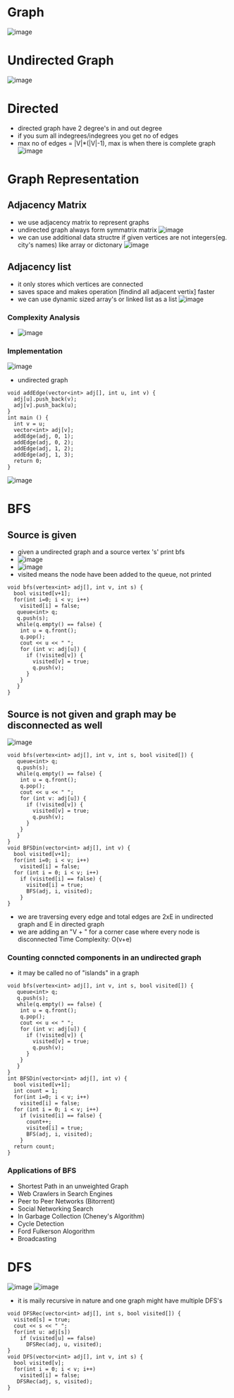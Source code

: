 # Graph
![image](https://user-images.githubusercontent.com/69719072/169045813-64c2932d-c84b-4727-99c0-82ece458a502.png)

# Undirected Graph
![image](https://user-images.githubusercontent.com/69719072/169046602-0dda5c1c-1cd1-4f56-9312-20453db81cbd.png)
# Directed
- directed graph have 2 degree's in and out degree
- if you sum all indegrees/indegrees you get no of edges
- max no of edges = |V|\*(|V|-1), max is when there is complete graph
![image](https://user-images.githubusercontent.com/69719072/169046721-121b83ef-2479-4053-814c-6f8a48fa9496.png)

# Graph Representation
## Adjacency Matrix
- we use adjacency matrix to represent graphs
- undirected graph always form symmatrix matrix
![image](https://user-images.githubusercontent.com/69719072/169057720-12041da1-f3cc-44fd-a0d8-cad7c3e85d3c.png)
- we can use additional data structre if given vertices are not integers(eg. city's names) like array or dictonary
![image](https://user-images.githubusercontent.com/69719072/169058753-cfac7fbf-76c1-4388-8ce0-f75a0a8660af.png)
## Adjacency list
- it only stores which vertices are connected
- saves space and makes operation [findind all adjacent vertix] faster
- we can use dynamic sized array's or linked list as a list
![image](https://user-images.githubusercontent.com/69719072/169060145-b90c539e-aa13-4d5b-9bc4-e0d520fb7d0e.png)
### Complexity Analysis
- ![image](https://user-images.githubusercontent.com/69719072/169061965-228a11b2-cb90-41f4-a057-1a8fd3898671.png)
### Implementation 
![image](https://user-images.githubusercontent.com/69719072/169511496-bc00b28d-c877-4644-95a0-17c28b261af3.png)
- undirected graph

```
void addEdge(vector<int> adj[], int u, int v) {
  adj[u].push_back(v);
  adj[v].push_back(u);
}
int main () {
  int v = u;
  vector<int> adj[v];
  addEdge(adj, 0, 1);
  addEdge(adj, 0, 2);
  addEdge(adj, 1, 2);
  addEdge(adj, 1, 3);
  return 0;
}
```
![image](https://user-images.githubusercontent.com/69719072/169512465-beb1e1d6-a76d-423a-bdaa-bf158decf49b.png)
# BFS
## Source is given
- given a undirected graph and a source vertex 's' print bfs
- ![image](https://user-images.githubusercontent.com/69719072/169513126-e3df8f77-d2b3-4848-bcdd-814962022068.png)
- ![image](https://user-images.githubusercontent.com/69719072/169513252-cfe98c45-8959-402c-a2d0-a591d0951b75.png)
- visited means the node have been added to the queue, not printed
```
void bfs(vertex<int> adj[], int v, int s) {
  bool visited[v+1];
  for(int i=0; i < v; i++)
    visited[i] = false;
   queue<int> q;
   q.push(s); 
   while(q.empty() == false) {
    int u = q.front();
    q.pop();
    cout << u << " ";
    for (int v: adj[u]) {
      if (!visited[v]) {
        visited[v] = true;
        q.push(v);
      }
    }
   }
}
```
## Source is not given and graph may be disconnected as well
![image](https://user-images.githubusercontent.com/69719072/169516335-f2ba4fbd-5c32-4ed5-8405-99458f87e2bc.png)
```
void bfs(vertex<int> adj[], int v, int s, bool visited[]) {
   queue<int> q;
   q.push(s); 
   while(q.empty() == false) {
    int u = q.front();
    q.pop();
    cout << u << " ";
    for (int v: adj[u]) {
      if (!visited[v]) {
        visited[v] = true;
        q.push(v);
      }
    }
   }
}
void BFSDin(vector<int> adj[], int v) {
  bool visited[v+1];
  for(int i=0; i < v; i++)
    visited[i] = false;
  for (int i = 0; i < v; i++)
    if (visited[i] == false) {
      visited[i] = true;
      BFS(adj, i, visited);
    }
}
```
- we are traversing every edge and total edges are 2xE in undirected graph and E in directed graph
- we are adding an "V + " for a corner case where every node is disconnected
Time Complexity: O(v+e)
### Counting conncted components in an undirected graph
- it may be called no of "islands" in a graph
```
void bfs(vertex<int> adj[], int v, int s, bool visited[]) {
   queue<int> q;
   q.push(s); 
   while(q.empty() == false) {
    int u = q.front();
    q.pop();
    cout << u << " ";
    for (int v: adj[u]) {
      if (!visited[v]) {
        visited[v] = true;
        q.push(v);
      }
    }
   }
}
int BFSDin(vector<int> adj[], int v) {
  bool visited[v+1];
  int count = 1;
  for(int i=0; i < v; i++)
    visited[i] = false;
  for (int i = 0; i < v; i++)
    if (visited[i] == false) {
      count++;
      visited[i] = true;
      BFS(adj, i, visited);
    }
  return count;
}
```
### Applications of BFS
- Shortest Path in an unweighted Graph
- Web Crawlers in Search Engines
- Peer to Peer Networks (Bitorrent)
- Social Networking Search
- In Garbage Collection (Cheney's Algorithm)
- Cycle Detection
- Ford Fulkerson Alogorithm
- Broadcasting  
# DFS
![image](https://user-images.githubusercontent.com/69719072/169523931-1aab08e1-ce08-44ac-ad58-610a1ced80ec.png)
![image](https://user-images.githubusercontent.com/69719072/169524080-430e886f-2d1b-4284-b37f-0024eb30e750.png)
- it is maily recursive in nature and one graph might have multiple DFS's 
```
void DFSRec(vector<int> adj[], int s, bool visited[]) {
  visited[s] = true;
  cout << s << " ";
  for(int u: adj[s])
    if (visited[u] == false)
      DFSRec(adj, u, visited);
}
void DFS(vector<int> adj[], int v, int s) {
  bool visited[v];
  for(int i = 0; i < v; i++)
    visited[i] = false;
   DFSRec(adj, s, visited);
}
```
